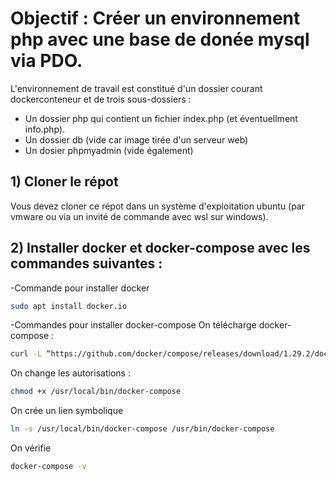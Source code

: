 # Objectif : Créer un environnement php avec une base de donée mysql via PDO.
L'environnement de travail est constitué d'un dossier courant dockerconteneur et de trois sous-dossiers :
- Un dossier php qui contient un fichier index.php (et éventuellment info.php).
- Un dossier db (vide car image tirée d'un serveur web)
- Un dosier phpmyadmin (vide également)
  
## 1) Cloner le répot 
Vous devez cloner ce répot dans un système d'exploitation  ubuntu (par vmware ou via un invité de commande avec wsl sur windows).

## 2) Installer docker et docker-compose avec les commandes suivantes :
-Commande pour installer docker 
 ```bash
sudo apt install docker.io
```
-Commandes pour installer docker-compose 
On télécharge docker-compose :
```bash
curl -L “https://github.com/docker/compose/releases/download/1.29.2/docker-compose-$(uname -s)-$(uname -m)" -o /usr/local/bin/docker-compose
```
On change les autorisations : 
```bash
chmod +x /usr/local/bin/docker-compose
```
On crée un lien symbolique
```bash
ln -s /usr/local/bin/docker-compose /usr/bin/docker-compose
```
On vérifie 
```bash
docker-compose -v
```


